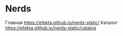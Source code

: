 # Nerds
Главная https://efekta.github.io/nerds-static/
Каталог https://efekta.github.io/nerds-static/catalog